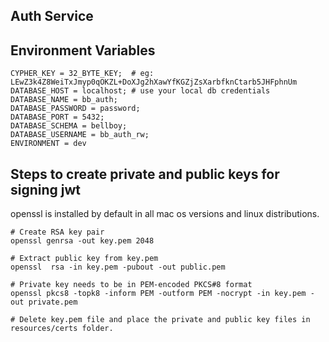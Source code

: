## Auth Service
 
## Environment Variables
```shell
CYPHER_KEY = 32_BYTE_KEY;  # eg: LEwZ3k4Z8WeiTxJmyp0qOKZL+DoXJg2hXawYfKGZjZsXarbfknCtarb5JHFphnUm
DATABASE_HOST = localhost; # use your local db credentials
DATABASE_NAME = bb_auth;
DATABASE_PASSWORD = password;
DATABASE_PORT = 5432;
DATABASE_SCHEMA = bellboy;
DATABASE_USERNAME = bb_auth_rw;
ENVIRONMENT = dev
```

## Steps to create private and public keys for signing jwt
openssl is installed by default in all mac os versions and linux distributions.
```shell
# Create RSA key pair
openssl genrsa -out key.pem 2048

# Extract public key from key.pem
openssl  rsa -in key.pem -pubout -out public.pem

# Private key needs to be in PEM-encoded PKCS#8 format
openssl pkcs8 -topk8 -inform PEM -outform PEM -nocrypt -in key.pem -out private.pem

# Delete key.pem file and place the private and public key files in resources/certs folder.
```
